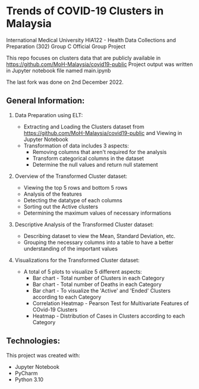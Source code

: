 # Trends of COVID-19 Clusters in Malaysia
International Medical University HIA122 - Health Data Collections and Preparation (302) Group C Official Group Project

This repo focuses on clusters data that are publicly available in https://github.com/MoH-Malaysia/covid19-public
Project output was written in Jupyter notebook file named main.ipynb

The last fork was done on 2nd December 2022.

## General Information:
  1. Data Preparation using ELT:
      - Extracting and Loading the Clusters dataset from https://github.com/MoH-Malaysia/covid19-public and Viewing in Jupyter Notebook
      - Transformation of data includes 3 aspects:
          - Removing columns that aren't required for the analysis
          - Transform categorical columns in the dataset
          - Determine the null values and return null statement
          
  2. Overview of the Transformed Cluster dataset:
      - Viewing the top 5 rows and bottom 5 rows
      - Analysis of the features
      - Detecting the datatype of each columns
      - Sorting out the Active clusters
      - Determining the maximum values of necessary informations
  
  3. Descriptive Analysis of the Transformed Cluster dataset:
      - Describing dataset to view the Mean, Standard Deviation, etc. 
      - Grouping the necessary columns into a table to have a better understanding of the important values

  4. Visualizations for the Transformed Cluster dataset:
      - A total of 5 plots to visualize 5 different aspects:
          - Bar chart - Total number of Clusters in each Category
          - Bar chart - Total number of Deaths in each Category
          - Bar chart - To visualize the 'Active' and 'Ended' Clusters according to each Category
          - Correlation Heatmap - Pearson Test for Multivariate Features of COvid-19 Clusters
          - Heatmap - Distribution of Cases in Clusters according to each Category

## Technologies:
This project was created with:
  - Jupyter Notebook
  - PyCharm
  - Python 3.10 

